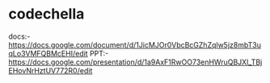 # codechella
docs:- https://docs.google.com/document/d/1JicMJOr0VbcBcGZhZqlw5jz8mbT3uqLo3VMFQBMcEHI/edit
PPT:- https://docs.google.com/presentation/d/1a9AxF1RwOO73enHWruQBJXl_TBjEHovNrHztUV772R0/edit
